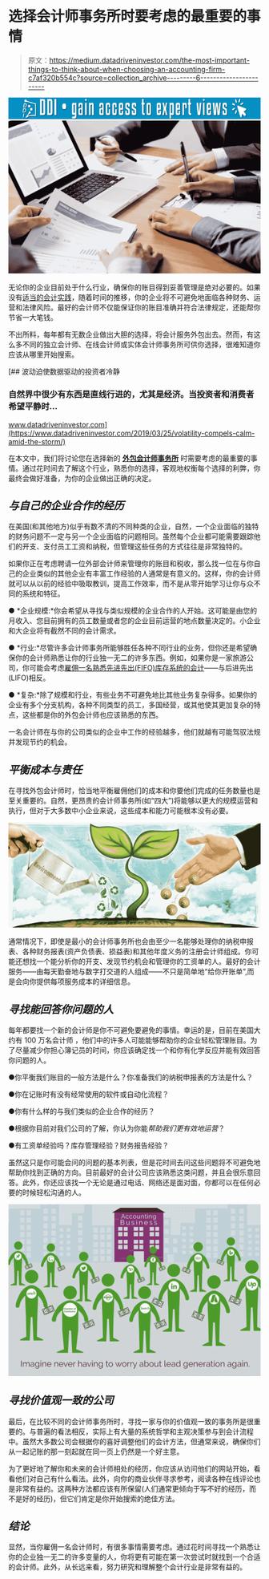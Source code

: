 # 选择会计师事务所时要考虑的最重要的事情

> 原文：<https://medium.datadriveninvestor.com/the-most-important-things-to-think-about-when-choosing-an-accounting-firm-c7af320b554c?source=collection_archive---------6----------------------->

[![](img/17de1dbf86da6a131a7dafee6cd10fd9.png)](http://www.track.datadriveninvestor.com/1B9E)![](img/fe6f8f8419d11b76446b73e666a3265f.png)

无论你的企业目前处于什么行业，确保你的账目得到妥善管理是绝对必要的。如果没有[适当的会计实践](https://medium.com/@KahunaAccounting/how-to-fix-your-accounting-mess-e9d64a2d89e5)，随着时间的推移，你的企业将不可避免地面临各种财务、运营和法律风险。最好的会计师不仅能保证你的账目准确并符合法律规定，还能帮你节省一大笔钱。

不出所料，每年都有无数企业做出大胆的选择，将会计服务外包出去。然而，有这么多不同的独立会计师、在线会计师或实体会计师事务所可供你选择，很难知道你应该从哪里开始搜索。

[](https://www.datadriveninvestor.com/2019/03/25/volatility-compels-calm-amid-the-storm/) [## 波动迫使数据驱动的投资者冷静

### 自然界中很少有东西是直线行进的，尤其是经济。当投资者和消费者希望平静时…

www.datadriveninvestor.com](https://www.datadriveninvestor.com/2019/03/25/volatility-compels-calm-amid-the-storm/) 

在本文中，我们将讨论您在选择新的 [**外包会计师事务所**](https://fullyaccountable.com/) 时需要考虑的最重要的事情。通过花时间去了解这个行业，熟悉你的选择，客观地权衡每个选择的利弊，你最终会做好准备，为你的企业做出正确的决定。

## ***与自己的企业合作的经历***

在美国(和其他地方)似乎有数不清的不同种类的企业，自然，一个企业面临的独特的财务问题不一定与另一个企业面临的问题相同。虽然每个企业都可能需要跟踪他们的开支、支付员工工资和纳税，但管理这些任务的方式往往是非常独特的。

如果你正在考虑聘请一位外部会计师来管理你的账目和税收，那么找一位在与你自己的企业类似的其他企业有丰富工作经验的人通常是有意义的。这样，你的会计师就可以从以前的经验中吸取教训，提高工作效率，而不是从零开始学习让你与众不同的系统和特征。

● *企业规模:*你会希望从寻找与类似规模的企业合作的人开始。这可能是由您的月收入、您目前拥有的员工数量或者您的企业目前运营的地点数量决定的。小企业和大企业将有截然不同的会计需求。

● *行业:*尽管许多会计师事务所能够胜任各种不同行业的业务，但你还是希望确保你的会计师熟悉让你的行业独一无二的许多东西。例如，如果你是一家旅游公司，你可能会考虑[雇佣一名熟悉先进先出(FIFO)库存系统的会计](https://medium.com/the-nonprofit-revolution/how-to-know-if-its-time-to-hire-an-accountant-66ec307ce114)——与后进先出(LIFO)相反。

● *复杂:*除了规模和行业，有些业务不可避免地比其他业务复杂得多。如果你的企业有多个分支机构，各种不同类型的员工，多国经营，或其他使其更加复杂的特点，这些都是你的外包会计师也应该熟悉的东西。

一名会计师在与你的公司类似的企业中工作的经验越多，他们就越有可能驾驭法规并发现节约的机会。

## ***平衡成本与责任***

在寻找外包会计师时，恰当地平衡雇佣他们的成本和你要他们完成的任务数量也是至关重要的。自然，更昂贵的会计师事务所(如“四大”)将能够以更大的规模运营和执行，但对于大多数中小企业来说，这些成本和能力可能根本没有必要。

![](img/747e8698b985da8b8fa5003807bd8493.png)

通常情况下，即使是最小的会计师事务所也会由至少一名能够处理你的纳税申报表、各种财务报表(资产负债表、损益表)和其他年度义务的注册会计师组成。你可能还想找一个能分析你的开支、发现节约机会和管理你的工资单的人。最好的会计服务——由每天勤奋地与数字打交道的人组成——不只是简单地“给你开账单”,而是会向你提供每项服务成本的详细信息。

## ***寻找能回答你问题的人***

每年都要找一个新的会计师是你不可避免要避免的事情。幸运的是，目前在美国大约有 100 万名会计师 ，他们中的许多人可能能够帮助你的企业轻松管理账目。为了尽量减少你担心簿记员的时间，你应该确定找一个和你有化学反应并能有效回答你问题的人。

●你平衡我们账目的一般方法是什么？你准备我们的纳税申报表的方法是什么？

●你在记账时有没有经常使用的软件或自动化流程？

●你有什么样的与我们类似的企业合作的经历？

●根据你目前对我们公司的了解，你认为你能*帮助我们更有效地运营*？

●有工资单经验吗？库存管理经验？财务报告经验？

虽然这只是你可能会问的问题的基本列表，但是花时间去问这些问题将不可避免地帮助你找到正确的方向。目前最好的会计公司应该熟悉这类问题，并且会很乐意回答。此外，你还应该找一个无论是通过电话、网络还是面对面，你都可以在任何必要的时候轻松沟通的人。

![](img/e4103d37d90aa9c396fb02ae50993a51.png)

## ***寻找价值观一致的公司***

最后，在比较不同的会计师事务所时，寻找一家与你的价值观一致的事务所是很重要的。与普遍的看法相反，实际上有大量的系统哲学和主观决策参与到会计流程中。虽然大多数公司会根据你的喜好调整他们的会计方法，但通常来说，确保你们从一起记账的那一刻起就在同一页上仍然是一个好主意。

为了更好地了解你和未来的会计师相处的经历，你应该从访问他们的网站开始，看看他们对自己有什么看法。此外，向你的商业伙伴寻求参考，阅读各种在线评论也是非常有益的。这两种方法都应该有所保留(人们通常更倾向于写不好的经历，而不是好的经历)，但它们肯定是你开始搜索的绝佳方法。

## ***结论***

显然，当你雇佣一名会计师时，有很多事情需要考虑。通过花时间寻找一个熟悉让你的企业独一无二的许多变量的人，你将更有可能在第一次尝试时就找到一个合适的会计师。此外，从长远来看，努力研究和理解整个会计行业是非常有益的。